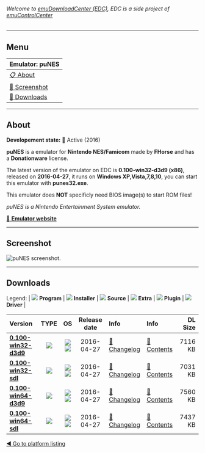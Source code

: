 ###### Welcome to [emuDownloadCenter (EDC)](https://github.com/PhoenixInteractiveNL/emuDownloadCenter/wiki/), EDC is a side project of [emuControlCenter](https://github.com/PhoenixInteractiveNL/emuControlCenter/wiki/)
***
## Menu
| **Emulator: puNES** |
|:---------|
| [:clipboard: About](#about) |
| [:sunrise: Screenshot](#screen) |
| [:floppy_disk: Downloads](#downloads) |
***
## About
**Developement state:** :large_blue_circle: Active (2016)

**puNES** is a emulator for **Nintendo NES/Famicom** made by **FHorse** and has a **Donationware** license.

The latest version of the emulator on EDC is **0.100-win32-d3d9 (x86)**, released on **2016-04-27**, it runs on **Windows XP,Vista,7,8,10**, you can start this emulator with **punes32.exe**.

This emulator does **NOT** specificly need BIOS image(s) to start ROM files!

_puNES is a Nintendo Entertainment System emulator._

[:link: **Emulator website**](http://forums.nesdev.com/viewtopic.php?f=3&t=6928)
***
## Screenshot
![](https://raw.githubusercontent.com/PhoenixInteractiveNL/emuDownloadCenter/master/hooks/punes/emulator_screen_01.jpg "puNES screenshot.")
***
## Downloads
Legend:
| ![](https://raw.githubusercontent.com/wiki/PhoenixInteractiveNL/emuDownloadCenter/images_misc/icon_program_24.png) **Program** | 
![](https://raw.githubusercontent.com/wiki/PhoenixInteractiveNL/emuDownloadCenter/images_misc/icon_installer_24.png) **Installer** | 
![](https://raw.githubusercontent.com/wiki/PhoenixInteractiveNL/emuDownloadCenter/images_misc/icon_source_code_24.png) **Source** | 
![](https://raw.githubusercontent.com/wiki/PhoenixInteractiveNL/emuDownloadCenter/images_misc/icon_extra_24.png) **Extra** | 
![](https://raw.githubusercontent.com/wiki/PhoenixInteractiveNL/emuDownloadCenter/images_misc/icon_plugin_24.png) **Plugin** | 
![](https://raw.githubusercontent.com/wiki/PhoenixInteractiveNL/emuDownloadCenter/images_misc/icon_driver_24.png) **Driver** | 


| Version  | TYPE | OS | Release date  | Info       | Info       | DL Size    |
|:---------|:----:|:--:|:-------------:|:-----------|:-----------|-----------:|
| [**0.100-win32-d3d9**](https://github.com/PhoenixInteractiveNL/edc-repo0004/raw/master/punes/0.100-win32-d3d9.7z) | ![](https://raw.githubusercontent.com/wiki/PhoenixInteractiveNL/emuDownloadCenter/images_misc/icon_program_24.png) | ![](https://raw.githubusercontent.com/wiki/PhoenixInteractiveNL/emuDownloadCenter/images_misc/logo_windows_24.png)![](https://raw.githubusercontent.com/wiki/PhoenixInteractiveNL/emuDownloadCenter/images_misc/icon_32-bit_24.png) | 2016-04-27 | [:page_facing_up: Changelog](https://github.com/PhoenixInteractiveNL/edc-repo0004/blob/master/punes/0.100-win32-d3d9_changelog.txt) | [:mag_right: Contents](https://github.com/PhoenixInteractiveNL/edc-repo0004/blob/master/punes/0.100-win32-d3d9_contents.txt) | 7116 KB |
| [**0.100-win32-sdl**](https://github.com/PhoenixInteractiveNL/edc-repo0004/raw/master/punes/0.100-win32-sdl.7z) | ![](https://raw.githubusercontent.com/wiki/PhoenixInteractiveNL/emuDownloadCenter/images_misc/icon_program_24.png) | ![](https://raw.githubusercontent.com/wiki/PhoenixInteractiveNL/emuDownloadCenter/images_misc/logo_windows_24.png)![](https://raw.githubusercontent.com/wiki/PhoenixInteractiveNL/emuDownloadCenter/images_misc/icon_32-bit_24.png) | 2016-04-27 | [:page_facing_up: Changelog](https://github.com/PhoenixInteractiveNL/edc-repo0004/blob/master/punes/0.100-win32-sdl_changelog.txt) | [:mag_right: Contents](https://github.com/PhoenixInteractiveNL/edc-repo0004/blob/master/punes/0.100-win32-sdl_contents.txt) | 7031 KB |
| [**0.100-win64-d3d9**](https://github.com/PhoenixInteractiveNL/edc-repo0004/raw/master/punes/0.100-win64-d3d9.7z) | ![](https://raw.githubusercontent.com/wiki/PhoenixInteractiveNL/emuDownloadCenter/images_misc/icon_program_24.png) | ![](https://raw.githubusercontent.com/wiki/PhoenixInteractiveNL/emuDownloadCenter/images_misc/logo_windows_24.png)![](https://raw.githubusercontent.com/wiki/PhoenixInteractiveNL/emuDownloadCenter/images_misc/icon_64-bit_24.png) | 2016-04-27 | [:page_facing_up: Changelog](https://github.com/PhoenixInteractiveNL/edc-repo0004/blob/master/punes/0.100-win64-d3d9_changelog.txt) | [:mag_right: Contents](https://github.com/PhoenixInteractiveNL/edc-repo0004/blob/master/punes/0.100-win64-d3d9_contents.txt) | 7560 KB |
| [**0.100-win64-sdl**](https://github.com/PhoenixInteractiveNL/edc-repo0004/raw/master/punes/0.100-win64-sdl.7z) | ![](https://raw.githubusercontent.com/wiki/PhoenixInteractiveNL/emuDownloadCenter/images_misc/icon_program_24.png) | ![](https://raw.githubusercontent.com/wiki/PhoenixInteractiveNL/emuDownloadCenter/images_misc/logo_windows_24.png)![](https://raw.githubusercontent.com/wiki/PhoenixInteractiveNL/emuDownloadCenter/images_misc/icon_64-bit_24.png) | 2016-04-27 | [:page_facing_up: Changelog](https://github.com/PhoenixInteractiveNL/edc-repo0004/blob/master/punes/0.100-win64-sdl_changelog.txt) | [:mag_right: Contents](https://github.com/PhoenixInteractiveNL/edc-repo0004/blob/master/punes/0.100-win64-sdl_contents.txt) | 7437 KB |

[:arrow_backward: Go to platform listing](https://github.com/PhoenixInteractiveNL/emuDownloadCenter/wiki/EDC-Platform-List)
